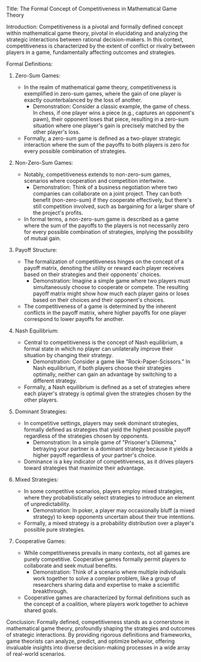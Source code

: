 Title: The Formal Concept of Competitiveness in Mathematical Game Theory

Introduction:
Competitiveness is a pivotal and formally defined concept within mathematical game theory, pivotal in elucidating and analyzing the strategic interactions between rational decision-makers. In this context, competitiveness is characterized by the extent of conflict or rivalry between players in a game, fundamentally affecting outcomes and strategies.

Formal Definitions:

1. Zero-Sum Games:
   - In the realm of mathematical game theory, competitiveness is exemplified in zero-sum games, where the gain of one player is exactly counterbalanced by the loss of another.
	   - Demonstration: Consider a classic example, the game of chess. In chess, if one player wins a piece (e.g., captures an opponent's pawn), their opponent loses that piece, resulting in a zero-sum situation where one player's gain is precisely matched by the other player's loss.
   - Formally, a zero-sum game is defined as a two-player strategic interaction where the sum of the payoffs to both players is zero for every possible combination of strategies.

2. Non-Zero-Sum Games:
   - Notably, competitiveness extends to non-zero-sum games, scenarios where cooperation and competition intertwine.
	   - Demonstration: Think of a business negotiation where two companies can collaborate on a joint project. They can both benefit (non-zero-sum) if they cooperate effectively, but there's still competition involved, such as bargaining for a larger share of the project's profits.
   - In formal terms, a non-zero-sum game is described as a game where the sum of the payoffs to the players is not necessarily zero for every possible combination of strategies, implying the possibility of mutual gain.

3. Payoff Structure:
   - The formalization of competitiveness hinges on the concept of a payoff matrix, denoting the utility or reward each player receives based on their strategies and their opponents' choices.
	   - Demonstration: Imagine a simple game where two players must simultaneously choose to cooperate or compete. The resulting payoff matrix might show how much each player gains or loses based on their choices and their opponent's choices.
   - The competitiveness of a game is determined by the inherent conflicts in the payoff matrix, where higher payoffs for one player correspond to lower payoffs for another.

4. Nash Equilibrium:
   - Central to competitiveness is the concept of Nash equilibrium, a formal state in which no player can unilaterally improve their situation by changing their strategy.
	   - Demonstration: Consider a game like "Rock-Paper-Scissors." In Nash equilibrium, if both players choose their strategies optimally, neither can gain an advantage by switching to a different strategy.
   - Formally, a Nash equilibrium is defined as a set of strategies where each player's strategy is optimal given the strategies chosen by the other players.

5. Dominant Strategies:
   - In competitive settings, players may seek dominant strategies, formally defined as strategies that yield the highest possible payoff regardless of the strategies chosen by opponents.
	   - Demonstration: In a simple game of "Prisoner's Dilemma," betraying your partner is a dominant strategy because it yields a higher payoff regardless of your partner's choice.
   - Dominance is a key indicator of competitiveness, as it drives players toward strategies that maximize their advantage.

6. Mixed Strategies:
   - In some competitive scenarios, players employ mixed strategies, where they probabilistically select strategies to introduce an element of unpredictability.
	   - Demonstration: In poker, a player may occasionally bluff (a mixed strategy) to keep opponents uncertain about their true intentions.
   - Formally, a mixed strategy is a probability distribution over a player's possible pure strategies.

7. Cooperative Games:
   - While competitiveness prevails in many contexts, not all games are purely competitive. Cooperative games formally permit players to collaborate and seek mutual benefits.
	   - Demonstration: Think of a scenario where multiple individuals work together to solve a complex problem, like a group of researchers sharing data and expertise to make a scientific breakthrough.
   - Cooperative games are characterized by formal definitions such as the concept of a coalition, where players work together to achieve shared goals.

Conclusion:
Formally defined, competitiveness stands as a cornerstone in mathematical game theory, profoundly shaping the strategies and outcomes of strategic interactions. By providing rigorous definitions and frameworks, game theorists can analyze, predict, and optimize behavior, offering invaluable insights into diverse decision-making processes in a wide array of real-world scenarios.
